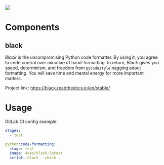 [![](https://images.microbadger.com/badges/image/4ops/black.svg)](https://microbadger.com/images/4ops/black "Get your own image badge on microbadger.com")

# Components

## black

*Black* is the uncompromising Python code formatter.  By using it, you
agree to cede control over minutiae of hand-formatting.  In return,
*Black* gives you speed, determinism, and freedom from `pycodestyle`
nagging about formatting.  You will save time and mental energy for
more important matters.

Project link: <https://black.readthedocs.io/en/stable/>

# Usage

GitLab CI config example:

```YAML
stages:
  - test

python:code-formatting:
  stage: test
  image: 4ops/black:latest
  script: black --check .
```
